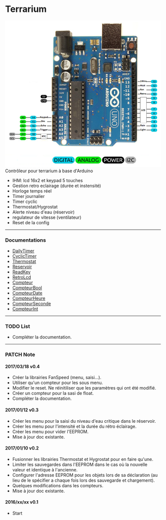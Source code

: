 Terrarium
===================
![alt tag](https://raw.githubusercontent.com/artnod78/Terrarium/master/Terrarium/Arduino_UNO_R3_Pinout.png)
Contrôleur pour terrarium à base d'Arduino
* IHM: lcd 16x2 et keypad 5 touches
* Gestion retro eclairage (durée et instensité)
* Horloge temps réel
* Timer journalier
* Timer cyclic
* Thermostat/Hygrostat
* Alerte niveau d'eau (réservoir)
* regulateur de vitesse (ventilateur)
* Reset de la config

-------------

### Documentations
* [DailyTimer](https://github.com/artnod78/Terrarium/blob/master/libraries/DailyTimer)
* [CyclicTimer](https://github.com/artnod78/Terrarium/blob/master/libraries/CyclicTimer)
* [Thermostat](https://github.com/artnod78/Terrarium/blob/master/libraries/Thermostat)
* [Reservoir](https://github.com/artnod78/Terrarium/blob/master/libraries/Reservoir)
* [ReadKey](https://github.com/artnod78/Terrarium/blob/master/libraries/ReadKey)
* [RetroLcd](https://github.com/artnod78/Terrarium/blob/master/libraries/RetroLcd)
* [Compteur](https://github.com/artnod78/Terrarium/blob/master/libraries/Compteur)
* [CompteurBool](https://github.com/artnod78/Terrarium/blob/master/libraries/CompteurBool)
* [CompteurDate](https://github.com/artnod78/Terrarium/blob/master/libraries/CompteurDate)
* [CompteurHeure](https://github.com/artnod78/Terrarium/blob/master/libraries/CompteurHeure)
* [CompteurSeconde](https://github.com/artnod78/Terrarium/blob/master/libraries/CompteurSeconde)
* [CompteurInt](https://github.com/artnod78/Terrarium/blob/master/libraries/CompteurInt)

-------------

### TODO List
* Compléter la documentation.

-------------

### PATCH Note
#### 2017/03/18 v0.4
* Créer la librairies FanSpeed (menu, saisi...).
* Utiliser qu'un compteur pour les sous menu.
* Modifier le reset. Ne réinitiliser que les paramètres qui ont été modifié.
* Créer un compteur pour la sasi de float.
* Compléter la documentation.

#### 2017/01/12 v0.3
* Créer les menu pour la saisi du niveau d'eau critique dans le réservoir.
* Créer les menu pour l'intensité et la durée du rétro éclairage.
* Créer les menu pour vider l'EEPROM.
* Mise à jour doc existante.

#### 2017/01/10 v0.2
* Fusionner les librairies Thermostat et Hygrostat pour en faire qu'une.
* Limiter les sauvegardes dans l'EEPROM dans le cas où la nouvelle valeur et identique à l'ancienne.
* Configurer l'adresse EEPROM pour les objets lors de sa déclaration (au lieu de le spécifier a chaque fois lors des sauvegarde et chargement).
* Quelques modifications dans les compteurs.
* Mise à jour doc existante.

#### 2016/xx/xx v0.1
* Start
